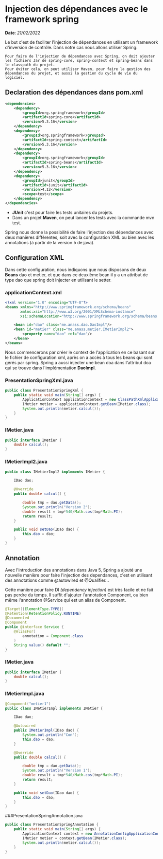 # Injection des dépendances avec le framework spring

**Date**: *21/02/2022*

Le but c'est de faciliter l'injection de dépendances en utilisant un framework d'inversion de contrôle. Dans notre cas nous allons utiliser Spring.

    Pour faire de l'injection de dépendances avec Spring, on doit ajouter les fichiers Jar de spring-core, spring-context et spring-beans dans le classpath du projet.
    Pour éviter cela, on peut utiliser Maven, pour faire la gestion des dépendances du projet, et aussi la gestion du cycle de vie du logiciel.

## Declaration des dépendances dans pom.xml

```xml
<dependencies>
    <dependency>
        <groupId>org.springframework</groupId>
        <artifactId>spring-core</artifactId>
        <version>5.3.16</version>
    </dependency>
    <dependency>
        <groupId>org.springframework</groupId>
        <artifactId>spring-context</artifactId>
        <version>5.3.16</version>
    </dependency>
    <dependency>
        <groupId>org.springframework</groupId>
        <artifactId>spring-beans</artifactId>
        <version>5.3.16</version>
    </dependency>
    <dependency>
        <groupId>junit</groupId>
        <artifactId>junit</artifactId>
        <version>4.12</version>
        <scope>test</scope>
    </dependency>
</dependencies>
```
- **JUnit** c'est pour faire les tests unitaires du projets.
- Dans un projet **Maven**, on peut lancer les tests avec la commande mvn test.

Spring nous donne la possibilité de faire l'injection des dépendances avec deux manières différentes, soit avec la configuration XML ou bien avec les annotations (à partir de la version 5 de java).

## Configuration XML
Dans cette configuration, nous indiquons que nous disposons de deux **Beans** dao et metier, et que dans ce deuxième bean il y a un attribut de type dao que spring doit injecter en utilisant le setter.

### applicationContext.xml
```xml
<?xml version="1.0" encoding="UTF-8"?>
<beans xmlns="http://www.springframework.org/schema/beans"
       xmlns:xsi="http://www.w3.org/2001/XMLSchema-instance"
       xsi:schemaLocation="http://www.springframework.org/schema/beans http://www.springframework.org/schema/beans/spring-beans.xsd">

    <bean id="dao" class="me.anass.dao.DaoImpl"/>
    <bean id="metier" class="me.anass.metier.IMetierImpl2">
        <property name="dao" ref="dao"/>
    </bean>
</beans>
```

Nous commencerons par créer le context de l'application en ce basant sur le fichier de configuration xml, après on a accès à tous les beans qui sont gérés par spring.
Spring a aussi injecter une bean doa dans l'attribut doa qui se trouve dans l'implémentation **DaoImpl**.
 
### PresentationSpringXml.java
```java
public class PresentationSpringXml {
    public static void main(String[] args) {
        ApplicationContext applicationContext = new ClassPathXmlApplicationContext("applicationContext.xml");
        IMetier metier = applicationContext.getBean(IMetier.class);
        System.out.println(metier.calcul());
    }
}
```

### IMetier.java
```java
public interface IMetier {
    double calcul();
}
```

### IMetierImpl2.java
```java
public class IMetierImpl2 implements IMetier {

    IDao dao;

    @Override
    public double calcul() {

        double tmp = dao.getData();
        System.out.println("Version 2");
        double result = tmp*540/Math.cos(tmp*Math.PI);
        return result;
    }

    public void setDao(IDao dao) {
        this.dao = dao;
    }
}
```

## Annotation
Avec l'introduction des annotations dans Java 5, Spring a ajouté une nouvelle manière pour faire l'injection des dependances, c'est en utilisant des annotations comme @autowired et @Qualifier...  

Cette manière pour faire DI *(dependency injection)* est très facile et ne fait pas perdre du temps. Il suffit d'ajouter l'annotation Component, ou bien même l'annotation @Service qui est un alias de Component.
```java
@Target({ElementType.TYPE})
@Retention(RetentionPolicy.RUNTIME)
@Documented
@Component
public @interface Service {
    @AliasFor(
        annotation = Component.class
    )
    String value() default "";
}
```

### IMetier.java
```java
public interface IMetier {
    double calcul();
}
```

### IMetierImpl.java
```java
@Component("metier1")
public class IMetierImpl implements IMetier {

    IDao dao;

    @Autowired
    public IMetierImpl(IDao dao) {
        System.out.println("Con");
        this.dao = dao;
    }

    @Override
    public double calcul() {

        double tmp = dao.getData();
        System.out.println("Version 1");
        double result = tmp*540/Math.cos(tmp*Math.PI);
        return result;
    }

    public void setDao(IDao dao) {
        this.dao = dao;
    }
}
```

###PresentationSpringAnnotation.java
```java
public class PresentationSpringAnnotation {
    public static void main(String[] args) {
        ApplicationContext context = new AnnotationConfigApplicationContext("me");
        IMetier metier = context.getBean(IMetier.class);
        System.out.println(metier.calcul());
    }
}
```


